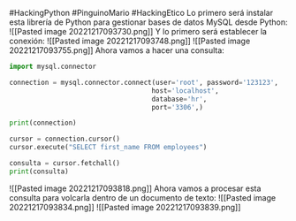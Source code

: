 #HackingPython #PinguinoMario #HackingEtico
Lo primero será instalar esta librería de Python para gestionar bases de datos MySQL desde Python:
![[Pasted image 20221217093730.png]]
Y lo primero será establecer la conexión:
![[Pasted image 20221217093748.png]]
![[Pasted image 20221217093755.png]]
Ahora vamos a hacer una consulta:
```python
import mysql.connector

connection = mysql.connector.connect(user='root', password='123123',
                                    host='localhost',
                                    database='hr',
                                    port='3306',)

print(connection)

cursor = connection.cursor()
cursor.execute("SELECT first_name FROM employees")

consulta = cursor.fetchall()
print(consulta)
```
![[Pasted image 20221217093818.png]]
Ahora vamos a procesar esta consulta para volcarla dentro de un documento de texto:
![[Pasted image 20221217093834.png]]
![[Pasted image 20221217093839.png]]
